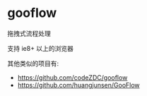# gooflow

拖拽式流程处理

支持 ie8+ 以上的浏览器

其他类似的项目有:

- <https://github.com/codeZDC/gooflow>
- <https://github.com/huangjunsen/GooFlow>


